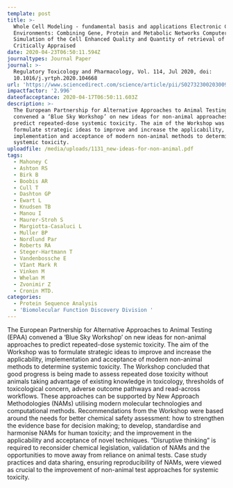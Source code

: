 ```yaml
---
template: post
title: >-
  Whole Cell Modeling - fundamental basis and applications Electronic Cell
  Environments: Combining Gene, Protein and Metabolic Networks Computer
  Simulation of the Cell Enhanced Quality and Quantity of retrieval of
  Critically Appraised
date: 2020-04-23T06:50:11.594Z
journaltypes: Journal Paper
journal: >-
  Regulatory Toxicology and Pharmacology, Vol. 114, Jul 2020, doi:
  10.1016/j.yrtph.2020.104668 
url: 'https://www.sciencedirect.com/science/article/pii/S0273230020300945'
impactfactor: '2.996'
dateofacceptance: 2020-04-17T06:50:11.603Z
description: >-
  The European Partnership for Alternative Approaches to Animal Testing (EPAA)
  convened a ‘Blue Sky Workshop’ on new ideas for non-animal approaches to
  predict repeated-dose systemic toxicity. The aim of the Workshop was to
  formulate strategic ideas to improve and increase the applicability,
  implementation and acceptance of modern non-animal methods to determine
  systemic toxicity. 
uploadfile: /media/uploads/1131_new-ideas-for-non-animal.pdf
tags:
  - Mahoney C
  - Ashton RS
  - Birk B
  - Boobis AR
  - Cull T
  - Dashton GP
  - Ewart L
  - Knudsen TB
  - Manou I
  - Maurer-Stroh S
  - Margiotta-Casaluci L
  - Muller BP
  - Nordlund Par
  - Roberts RA
  - Steger-Hartmann T
  - Vandenbossche E
  - VIant Mark R
  - Vinken M
  - Whelan M
  - Zvonimir Z
  - Cronin MTD.
categories:
  - Protein Sequence Analysis
  - 'Biomolecular Function Discovery Division '
---
```

<!--StartFragment-->

The European Partnership for Alternative Approaches to Animal Testing (EPAA) convened a ‘Blue Sky Workshop’ on new ideas for non-animal approaches to predict repeated-dose systemic toxicity. The aim of the Workshop was to formulate strategic ideas to improve and increase the applicability, implementation and acceptance of modern non-animal methods to determine systemic toxicity. The Workshop concluded that good progress is being made to assess repeated dose toxicity without animals taking advantage of existing knowledge in toxicology, thresholds of toxicological concern, adverse outcome pathways and read-across workflows. These approaches can be supported by New Approach Methodologies (NAMs) utilising modern molecular technologies and computational methods. Recommendations from the Workshop were based around the needs for better chemical safety assessment: how to strengthen the evidence base for decision making; to develop, standardise and harmonise NAMs for human toxicity; and the improvement in the applicability and acceptance of novel techniques. “Disruptive thinking” is required to reconsider chemical legislation, validation of NAMs and the opportunities to move away from reliance on animal tests. Case study practices and data sharing, ensuring reproducibility of NAMs, were viewed as crucial to the improvement of non-animal test approaches for systemic toxicity.

<!--EndFragment-->
